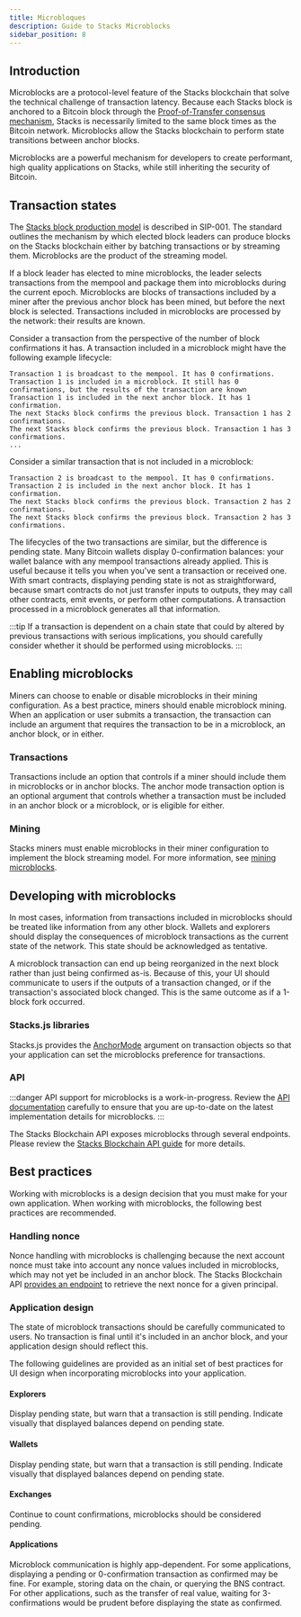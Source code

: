 ```yaml
---
title: Microbloques
description: Guide to Stacks Microblocks
sidebar_position: 8
---
```


## Introduction

Microblocks are a protocol-level feature of the Stacks blockchain that solve the technical challenge of transaction latency. Because each Stacks block is anchored to a Bitcoin block through the [Proof-of-Transfer consensus mechanism](../understand-stacks/proof-of-transfer), Stacks is necessarily limited to the same block times as the Bitcoin network. Microblocks allow the Stacks blockchain to perform state transitions between anchor blocks.

Microblocks are a powerful mechanism for developers to create performant, high quality applications on Stacks, while still inheriting the security of Bitcoin.

## Transaction states

The [Stacks block production model](https://github.com/stacksgov/sips/blob/main/sips/sip-001/sip-001-burn-election.) is described in SIP-001. The standard outlines the mechanism by which elected block leaders can produce blocks on the Stacks blockchain either by batching transactions or by streaming them. Microblocks are the product of the streaming model.

If a block leader has elected to mine microblocks, the leader selects transactions from the mempool and package them into microblocks during the current epoch. Microblocks are blocks of transactions included by a miner after the previous anchor block has been mined, but before the next block is selected. Transactions included in microblocks are processed by the network: their results are known.

Consider a transaction from the perspective of the number of block confirmations it has. A transaction included in a microblock might have the following example lifecycle:

```
Transaction 1 is broadcast to the mempool. It has 0 confirmations.
Transaction 1 is included in a microblock. It still has 0 confirmations, but the results of the transaction are known
Transaction 1 is included in the next anchor block. It has 1 confirmation.
The next Stacks block confirms the previous block. Transaction 1 has 2 confirmations.
The next Stacks block confirms the previous block. Transaction 1 has 3 confirmations.
...
```

Consider a similar transaction that is not included in a microblock:

```
Transaction 2 is broadcast to the mempool. It has 0 confirmations.
Transaction 2 is included in the next anchor block. It has 1 confirmation.
The next Stacks block confirms the previous block. Transaction 2 has 2 confirmations.
The next Stacks block confirms the previous block. Transaction 2 has 3 confirmations.
```

The lifecycles of the two transactions are similar, but the difference is pending state. Many Bitcoin wallets display 0-confirmation balances: your wallet balance with any mempool transactions already applied. This is useful because it tells you when you've sent a transaction or received one. With smart contracts, displaying pending state is not as straightforward, because smart contracts do not just transfer inputs to outputs, they may call other contracts, emit events, or perform other computations. A transaction processed in a microblock generates all that information.

:::tip
If a transaction is dependent on a chain state that could by altered by previous transactions with serious
implications, you should carefully consider whether it should be performed using microblocks.
:::

## Enabling microblocks

Miners can choose to enable or disable microblocks in their mining configuration. As a best practice, miners should enable microblock mining. When an application or user submits a transaction, the transaction can include an argument that requires the transaction to be in a microblock, an anchor block, or in either.

### Transactions

Transactions include an option that controls if a miner should include them in microblocks or in anchor blocks. The anchor mode transaction option is an optional argument that controls whether a transaction must be included in an anchor block or a microblock, or is eligible for either.

### Mining

Stacks miners must enable microblocks in their miner configuration to implement the block streaming model. For more information, see [mining microblocks](../understand-stacks/mining#microblocks).

## Developing with microblocks

In most cases, information from transactions included in microblocks should be treated like information from any other block. Wallets and explorers should display the consequences of microblock transactions as the current state of the network. This state should be acknowledged as tentative.

A microblock transaction can end up being reorganized in the next block rather than just being confirmed as-is. Because of this, your UI should communicate to users if the outputs of a transaction changed, or if the transaction's associated block changed. This is the same outcome as if a 1-block fork occurred.

### Stacks.js libraries

Stacks.js provides the [AnchorMode][] argument on transaction objects so that your application can set the microblocks preference for transactions.

### API

:::danger API support for microblocks is a work-in-progress. Review the [API documentation][microblocks_api] carefully to ensure that you are up-to-date on the latest implementation details for microblocks. :::

The Stacks Blockchain API exposes microblocks through several endpoints. Please review the [Stacks Blockchain API guide][] for more details.

## Best practices

Working with microblocks is a design decision that you must make for your own application. When working with microblocks, the following best practices are recommended.

### Handling nonce

Nonce handling with microblocks is challenging because the next account nonce must take into account any nonce values included in microblocks, which may not yet be included in an anchor block. The Stacks Blockchain API [provides an endpoint][] to retrieve the next nonce for a given principal.

### Application design

The state of microblock transactions should be carefully communicated to users. No transaction is final until it's included in an anchor block, and your application design should reflect this.

The following guidelines are provided as an initial set of best practices for UI design when incorporating microblocks into your application.

#### Explorers

Display pending state, but warn that a transaction is still pending. Indicate visually that displayed balances depend on pending state.

#### Wallets

Display pending state, but warn that a transaction is still pending. Indicate visually that displayed balances depend on pending state.

#### Exchanges

Continue to count confirmations, microblocks should be considered pending.

#### Applications

Microblock communication is highly app-dependent. For some applications, displaying a pending or 0-confirmation transaction as confirmed may be fine. For example, storing data on the chain, or querying the BNS contract. For other applications, such as the transfer of real value, waiting for 3-confirmations would be prudent before displaying the state as confirmed.

[AnchorMode]: https://stacks.js.org/enums/transactions.AnchorMode.html
[Stacks Blockchain API guide]: https://docs.hiro.so/get-started/stacks-blockchain-api#microblocks-support
[provides an endpoint]: https://docs.hiro.so/get-started/stacks-blockchain-api#nonce-handling
[microblocks_api]: https://docs.hiro.so/api#tag/Microblocks

